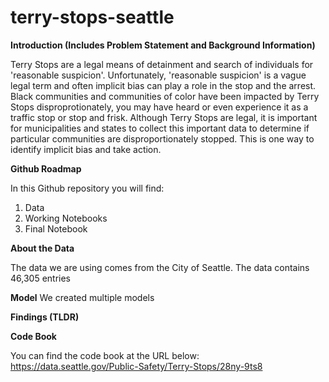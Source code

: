 # terry-stops-seattle

**Introduction (Includes Problem Statement and Background Information)**

Terry Stops are a legal means of detainment and search of individuals for 'reasonable suspicion'. Unfortunately, 'reasonable suspicion' is a vague legal term and often implicit bias can play a role in the stop and the arrest. Black communities and communities of color have been impacted by Terry Stops disproprotionately, you may have heard or even experience it as a traffic stop or stop and frisk. Although Terry Stops are legal, it is important for municipalities and states to collect this important data to determine if particular communities are disproportionately stopped. This is one way to identify implicit bias and take action. 

**Github Roadmap**

In this Github repository you will find:

1.  Data
2.  Working Notebooks
3.  Final Notebook

**About the Data**

The data we are using comes from the City of Seattle. The data contains 46,305 entries

**Model**
We created multiple models 

**Findings (TLDR)**



**Code Book**

You can find the code book at the URL below:
https://data.seattle.gov/Public-Safety/Terry-Stops/28ny-9ts8
